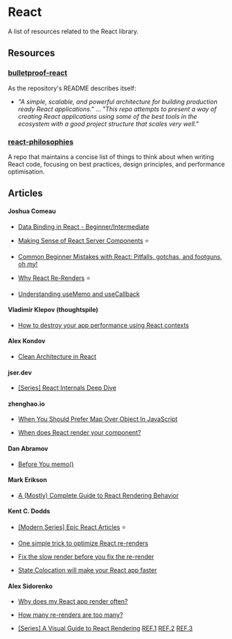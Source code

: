# React

A list of resources related to the React library.

## Resources

### [bulletproof-react](https://github.com/alan2207/bulletproof-react)

As the repository's README describes itself:

- _"A simple, scalable, and powerful architecture for building production ready React applications."_ ... _"This repo attempts to present a way of creating React applications using some of the best tools in the ecosystem with a good project structure that scales very well."_

### [react-philosophies](https://github.com/mithi/react-philosophies)

A repo that maintains a concise list of things to think about when writing React code, focusing on best practices, design principles, and performance optimisation.

## Articles

#### Joshua Comeau

- [Data Binding in React - Beginner/Intermediate](https://www.joshwcomeau.com/react/data-binding/)

- [Making Sense of React Server Components](https://www.joshwcomeau.com/react/server-components/) ⭐

- [Common Beginner Mistakes with React: Pitfalls, gotchas, and footguns, oh my!](https://www.joshwcomeau.com/react/common-beginner-mistakes/)

- [Why React Re-Renders](https://www.joshwcomeau.com/react/why-react-re-renders/) ⭐

- [Understanding useMemo and useCallback](https://www.joshwcomeau.com/react/usememo-and-usecallback/)

#### Vladimir Klepov (thoughtspile)

- [How to destroy your app performance using React contexts](https://thoughtspile.github.io/2021/10/04/react-context-dangers/)

#### Alex Kondov

- [Clean Architecture in React](https://alexkondov.com/full-stack-tao-clean-architecture-react/)

#### jser.dev

- [[Series] React Internals Deep Dive](https://jser.dev/series/react-source-code-walkthrough)

#### zhenghao.io

- [When You Should Prefer Map Over Object In JavaScript](https://www.zhenghao.io/posts/object-vs-map)

- [When does React render your component?](https://www.zhenghao.io/posts/react-rerender)

#### Dan Abramov

- <a name="before-you-memo"></a> [Before You memo()](https://overreacted.io/before-you-memo/)

#### Mark Erikson

- <a name="a-mostly-complete-guide-to-react-rendering-behavior"></a> [A (Mostly) Complete Guide to React Rendering Behavior](https://blog.isquaredsoftware.com/2020/05/blogged-answers-a-mostly-complete-guide-to-react-rendering-behavior/)

#### Kent C. Dodds

- [[Modern Series] Epic React Articles](https://www.epicreact.dev/articles) ⭐

- [One simple trick to optimize React re-renders](https://kentcdodds.com/blog/optimize-react-re-renders)

- <a name="fix-the-slow-render-before"></a>[Fix the slow render before you fix the re-render](https://kentcdodds.com/blog/fix-the-slow-render-before-you-fix-the-re-render)

- [State Colocation will make your React app faster](https://kentcdodds.com/blog/state-colocation-will-make-your-react-app-faster)

#### Alex Sidorenko

- [Why does my React app render often?](https://alexsidorenko.com/blog/react-app-render-often/)

- [How many re-renders are too many?](https://alexsidorenko.com/blog/react-how-many-rerenders/)

- [[Series] A Visual Guide to React Rendering](https://alexsidorenko.com/blog/react-render-always-rerenders/) [REF.1](#a-mostly-complete-guide-to-react-rendering-behavior) [REF.2](#before-you-memo) [REF.3](#fix-the-slow-render-before)
